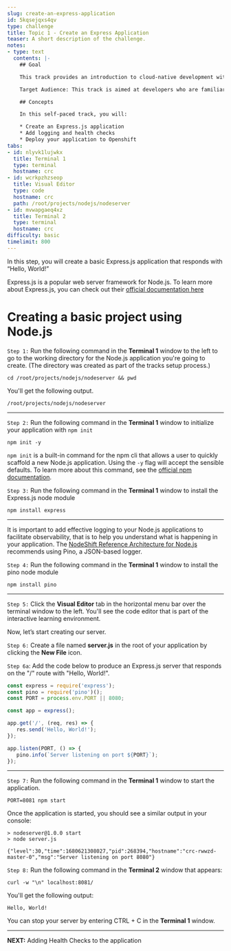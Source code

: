 ```yaml
---
slug: create-an-express-application
id: 5kqsejqxs4qv
type: challenge
title: Topic 1 - Create an Express Application
teaser: A short description of the challenge.
notes:
- type: text
  contents: |-
    ## Goal

    This track provides an introduction to cloud-native development with Node.js by walking you through how to extend an Express.js-based application to leverage cloud capabilities.

    Target Audience: This track is aimed at developers who are familiar with Node.js but want to gain a base understanding of some of the key concepts of cloud-native development with Node.js.

    ## Concepts

    In this self-paced track, you will:

    * Create an Express.js application
    * Add logging and health checks
    * Deploy your application to Openshift
tabs:
- id: nlyvk1lujwkx
  title: Terminal 1
  type: terminal
  hostname: crc
- id: wcrkpzhzseop
  title: Visual Editor
  type: code
  hostname: crc
  path: /root/projects/nodejs/nodeserver
- id: mvwapgaeq4xz
  title: Terminal 2
  type: terminal
  hostname: crc
difficulty: basic
timelimit: 800
---
```

In this step, you will create a basic Express.js application that responds with “Hello, World!”

Express.js is a popular web server framework for Node.js.  To learn more about Express.js, you can check out their [official documentation here](https://expressjs.com/)

# Creating a basic project using Node.js

`Step 1:` Run the following command in the **Terminal 1** window to the left to go to the working directory for the Node.js application you're going to create. (The directory was created as part of the tracks setup process.)

```
cd /root/projects/nodejs/nodeserver && pwd
```

You'll get the following output.

```
/root/projects/nodejs/nodeserver
```

----


`Step 2:` Run the following command in the **Terminal 1** window to initialize your application with `npm init`

```
npm init -y
```

`npm init` is a built-in command for the npm cli that allows a user to quickly scaffold a new Node.js application. Using the `-y` flag will accept the sensible defaults. To learn more about this command, see the [official npm documentation](https://docs.npmjs.com/cli/v8/commands/npm-init).

`Step 3:` Run the following command in the **Terminal 1** window to install the Express.js node module

```
npm install express
```


----

It is important to add effective logging to your Node.js applications to facilitate observability, that is to help you understand what is happening in your application. The [NodeShift Reference Architecture for Node.js](https://github.com/nodeshift/nodejs-reference-architecture/blob/main/docs/operations/logging.md) recommends using Pino, a JSON-based logger.

`Step 4:` Run the following command in the **Terminal 1** window to install the pino node module

   ```
   npm install pino
   ```

----

`Step 5:`  Click the **Visual Editor** tab in the horizontal menu bar over the terminal window to the left. You'll see the code editor that is part of the interactive learning environment.

Now, let’s start creating our server.

`Step 6:` Create a file named **server.js** in the root of your application by clicking the **New File** icon.

`Step 6a`: Add the code below to produce an Express.js server that responds on the "/" route with "Hello, World!".

   ```js
   const express = require('express');
   const pino = require('pino')();
   const PORT = process.env.PORT || 8080;

   const app = express();

   app.get('/', (req, res) => {
      res.send('Hello, World!');
   });

   app.listen(PORT, () => {
      pino.info(`Server listening on port ${PORT}`);
   });
   ```

----


`Step 7:` Run the following command in the **Terminal 1** window to start the application.

```
PORT=8081 npm start
```

Once the application is started, you should see a similar output in your console:

```
> nodeserver@1.0.0 start
> node server.js

{"level":30,"time":1680621308027,"pid":268394,"hostname":"crc-rwwzd-master-0","msg":"Server listening on port 8080"}
```


`Step 8:` Run the following command in the **Terminal 2** window that appears:

```
curl -w "\n" localhost:8081/
```

You'll get the following output:

```
Hello, World!
```

You can stop your server by entering CTRL + C in the **Terminal 1** window.

----

**NEXT:** Adding Health Checks to the application
